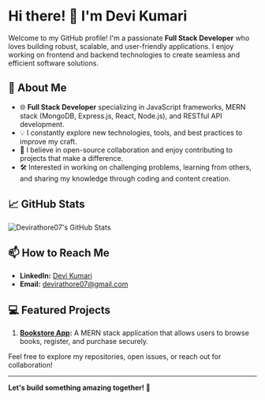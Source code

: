 # Hi there! 👋 I'm Devi Kumari

Welcome to my GitHub profile! I'm a passionate **Full Stack Developer** who loves building robust, scalable, and user-friendly applications. I enjoy working on frontend and backend technologies to create seamless and efficient software solutions.

## 🚀 About Me

- 🌐 **Full Stack Developer** specializing in JavaScript frameworks, MERN stack (MongoDB, Express.js, React, Node.js), and RESTful API development.
- 💡 I constantly explore new technologies, tools, and best practices to improve my craft.
- 👥 I believe in open-source collaboration and enjoy contributing to projects that make a difference.
- 🛠️ Interested in working on challenging problems, learning from others, and sharing my knowledge through coding and content creation.


## 📈 GitHub Stats

![Devirathore07's GitHub Stats](https://github-readme-stats.vercel.app/api?username=devirathore07&show_icons=true&theme=radical)

## 📫 How to Reach Me

- **LinkedIn:** [Devi Kumari](https://www.linkedin.com/in/devi-kumari/)
- **Email:** devirathore07@gmail.com


## 💻 Featured Projects

1. **[Bookstore App](https://github.com/devirathore07/bookstore-app):** A MERN stack application that allows users to browse books, register, and purchase securely.

Feel free to explore my repositories, open issues, or reach out for collaboration!

---

**Let's build something amazing together! 🌟**
